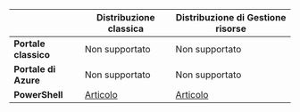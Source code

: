 |  | **Distribuzione classica** | **Distribuzione di Gestione risorse** |
| --- | --- | --- |
| **Portale classico** |Non supportato |Non supportato |
| **Portale di Azure** |Non supportato |Non supportato |
| **PowerShell** |[Articolo](../articles/expressroute/expressroute-howto-coexist-classic.md) |[Articolo](../articles/expressroute/expressroute-howto-coexist-resource-manager.md) |

